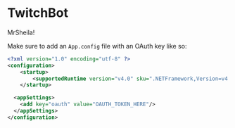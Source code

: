 # TwitchBot
MrSheila!


Make sure to add an `App.config` file with an OAuth key like so:

```xml
<?xml version="1.0" encoding="utf-8" ?>
<configuration>
    <startup> 
        <supportedRuntime version="v4.0" sku=".NETFramework,Version=v4.5.2" />
    </startup>

  <appSettings>
    <add key="oauth" value="OAUTH_TOKEN_HERE"/>
  </appSettings>
</configuration>
```
